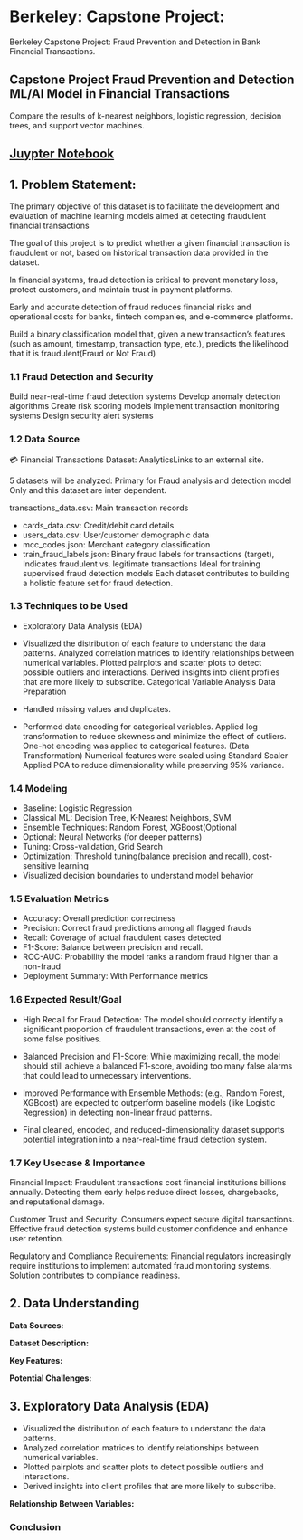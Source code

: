 # Berkeley: Capstone Project: 
Berkeley Capstone Project: Fraud Prevention and Detection in Bank Financial Transactions. 

## Capstone Project Fraud Prevention and Detection ML/AI Model in Financial Transactions 

<What Apply classification methods and Compare>
Compare the results of k-nearest neighbors, logistic regression, decision trees, and support vector machines.

## [Juypter Notebook](https://github.com/Jhonson924/berkeley/blob/main/DirectBankMarketing/BankMarketing.ipynb)

## 1. Problem Statement:
The primary objective of this dataset is to facilitate the development and evaluation of machine learning models aimed at detecting fraudulent financial transactions

The goal of this project is to predict whether a given financial transaction is fraudulent or not, based on historical transaction data provided in the dataset.

In financial systems, fraud detection is critical to prevent monetary loss, protect customers, and maintain trust in payment platforms.

Early and accurate detection of fraud reduces financial risks and operational costs for banks, fintech companies, and e-commerce platforms.

Build a binary classification model that, given a new transaction’s features (such as amount, timestamp, transaction type, etc.), predicts the likelihood that it is fraudulent(Fraud or Not Fraud)

### 1.1 Fraud Detection and Security
Build near-real-time fraud detection systems
Develop anomaly detection algorithms
Create risk scoring models
Implement transaction monitoring systems
Design security alert systems

### 1.2 Data Source 
💳 Financial Transactions Dataset: AnalyticsLinks to an external site.

5 datasets will be analyzed: Primary for Fraud analysis and detection model Only and this dataset are inter dependent.

transactions_data.csv: Main transaction records
- cards_data.csv: Credit/debit card details
- users_data.csv: User/customer demographic data
- mcc_codes.json: Merchant category classification
- train_fraud_labels.json:
Binary fraud labels for transactions (target), 
Indicates fraudulent vs. legitimate transactions
Ideal for training supervised fraud detection models
Each dataset contributes to building a holistic feature set for fraud detection.

### 1.3 Techniques to be Used
- Exploratory Data Analysis (EDA)

* Visualized the distribution of each feature to understand the data patterns.
Analyzed correlation matrices to identify relationships between numerical variables.
Plotted pairplots and scatter plots to detect possible outliers and interactions.
Derived insights into client profiles that are more likely to subscribe.
Categorical Variable Analysis
Data Preparation

- Handled missing values and duplicates.
* Performed data encoding for categorical variables.
Applied log transformation to reduce skewness and minimize the effect of outliers.
One-hot encoding was applied to categorical features. (Data Transformation)
Numerical features were scaled using Standard Scaler
Applied PCA to reduce dimensionality while preserving 95% variance.

### 1.4 Modeling

 - Baseline: Logistic Regression
 - Classical ML: Decision Tree, K-Nearest Neighbors, SVM
 - Ensemble Techniques: Random Forest, XGBoost(Optional
 - Optional: Neural Networks (for deeper patterns)
 - Tuning: Cross-validation, Grid Search
 - Optimization: Threshold tuning(balance precision and recall), cost-sensitive learning
 - Visualized decision boundaries to understand model behavior

### 1.5 Evaluation Metrics

- Accuracy: Overall prediction correctness
- Precision: Correct fraud predictions among all flagged frauds
- Recall: Coverage of actual fraudulent cases detected
- F1-Score: Balance between precision and recall.
- ROC-AUC: Probability the model ranks a random fraud higher than a non-fraud
- Deployment Summary: With Performance metrics

### 1.6 Expected Result/Goal
- High Recall for Fraud Detection: The model should correctly identify a significant proportion of fraudulent transactions, even at the cost of some false positives.

- Balanced Precision and F1-Score: While maximizing recall, the model should still achieve a balanced F1-score, avoiding too many false alarms that could lead to unnecessary interventions.

- Improved Performance with Ensemble Methods:  (e.g., Random Forest, XGBoost) are expected to outperform baseline models (like Logistic Regression) in detecting non-linear fraud patterns.

- Final cleaned, encoded, and reduced-dimensionality dataset supports potential integration into a near-real-time fraud detection system.

### 1.7 Key Usecase & Importance
Financial Impact: Fraudulent transactions cost financial institutions billions annually. Detecting them early helps reduce direct losses, chargebacks, and reputational damage.

Customer Trust and Security: Consumers expect secure digital transactions. Effective fraud detection systems build customer confidence and enhance user retention.

Regulatory and Compliance Requirements:  Financial regulators increasingly require institutions to implement automated fraud monitoring systems. Solution contributes to compliance readiness.

## 2. Data Understanding
**Data Sources:**

**Dataset Description:**

**Key Features:**

**Potential Challenges:**


## 3. Exploratory Data Analysis (EDA)
- Visualized the distribution of each feature to understand the data patterns.
- Analyzed correlation matrices to identify relationships between numerical variables.
- Plotted pairplots and scatter plots to detect possible outliers and interactions.
- Derived insights into client profiles that are more likely to subscribe.

**Relationship Between Variables:**


### Conclusion

